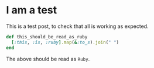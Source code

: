 # I am a test
This is a test post, to check that all is working as expected.

```ruby
def this_should_be_read_as_ruby
  [:this, :is, :ruby].map(&:to_s).join(" ")
end
```

The above should be read as `Ruby`.
